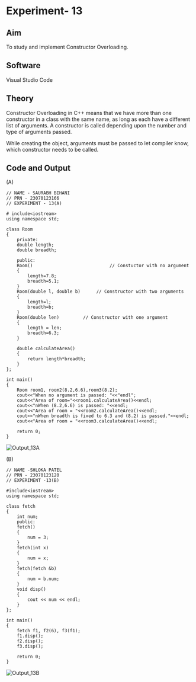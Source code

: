 # Experiment- 13
## Aim
To study and implement Constructor Overloading.

## Software
Visual Studio Code

## Theory
Constructor Overloading in C++ means that we have more than one constructor in a class with the same name, as long as each have a different list of arguments.
A constructor is called depending upon the number and type of arguments passed.

While creating the object, arguments must be passed to let compiler know, which constructor needs to be called.

## Code and Output
(A)
```
// NAME - SAURABH BIHANI
// PRN - 23070123166 
// EXPERIMENT - 13(A) 

# include<iostream>
using namespace std;

class Room
{
    private:
    double length;
    double breadth;

    public:
    Room()                             // Constuctor with no argument 
    {
        length=7.8;
        breadth=5.1;
    }
    Room(double l, double b)      // Constructor with two arguments 
    {
        length=l;
        breadth=b;
    }
    Room(double len)         // Constructor with one argument                 
    {
        length = len;
        breadth=6.3;
    }

    double calculateArea() 
    {
        return length*breadth;
    }
};

int main() 
{
    Room room1, room2(8.2,6.6),room3(8.2);
    cout<<"When no argument is passed: "<<"endl";
    cout<<"Area of room="<<room1.calculateArea()<<endl;
    cout<<"nWhen (8.2,6.6) is passed: "<<endl;
    cout<<"Area of room = "<<room2.calculateArea()<<endl;
    cout<<"nWhen breadth is fixed to 6.3 and (8.2) is passed."<<endl;
    cout<<"Area of room = "<<room3.calculateArea()<<endl;

    return 0;
}
```
![Output_13A](https://github.com/user-attachments/assets/c1b77189-a565-4cbe-952b-0103827c1f82)

(B)
```
// NAME -SHLOKA PATEL 
// PRN - 23070123120 
// EXPERIMENT -13(B) 

#include<iostream>
using namespace std;

class fetch
{
    int num;
    public:
    fetch()
    {
        num = 3;
    }
    fetch(int x)
    {
        num = x;
    }
    fetch(fetch &b)
    {
        num = b.num;
    }
    void disp()
    {
        cout << num << endl;
    }
};

int main()
{
    fetch f1, f2(6), f3(f1);
    f1.disp();
    f2.disp();
    f3.disp();

    return 0;
}
```
![Output_13B](https://github.com/user-attachments/assets/e0356c4c-02a4-4320-ad60-15d08316bf35)


